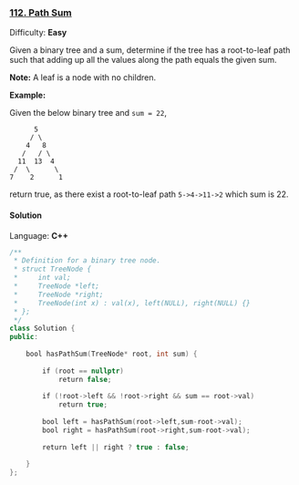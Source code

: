 ### [112\. Path Sum](https://leetcode.com/problems/path-sum/)

Difficulty: **Easy**


Given a binary tree and a sum, determine if the tree has a root-to-leaf path such that adding up all the values along the path equals the given sum.

**Note:** A leaf is a node with no children.

**Example:**

Given the below binary tree and `sum = 22`,

```
      5
     / \
    4   8
   /   / \
  11  13  4
 /  \      \
7    2      1
```

return true, as there exist a root-to-leaf path `5->4->11->2` which sum is 22.


#### Solution

Language: **C++**

```c++
/**
 * Definition for a binary tree node.
 * struct TreeNode {
 *     int val;
 *     TreeNode *left;
 *     TreeNode *right;
 *     TreeNode(int x) : val(x), left(NULL), right(NULL) {}
 * };
 */
class Solution {
public:
    
    bool hasPathSum(TreeNode* root, int sum) {
        
        if (root == nullptr)
            return false;
        
        if (!root->left && !root->right && sum == root->val)
            return true;
        
        bool left = hasPathSum(root->left,sum-root->val);
        bool right = hasPathSum(root->right,sum-root->val);
        
        return left || right ? true : false;
  
    }
};
```
